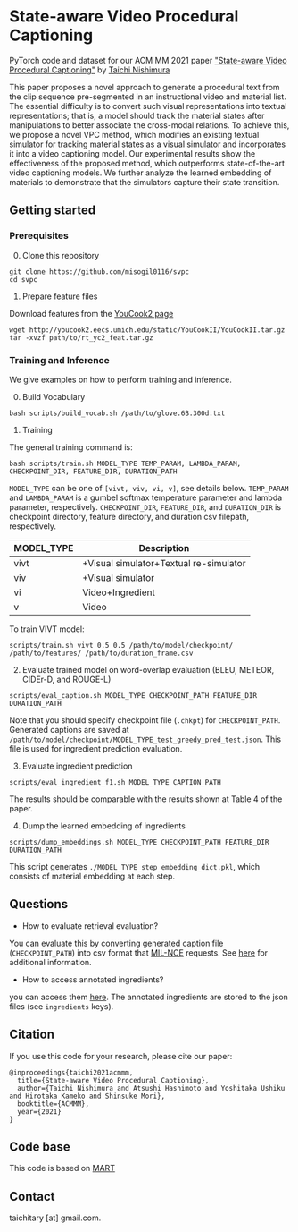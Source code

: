 State-aware Video Procedural Captioning
=====
PyTorch code and dataset for our ACM MM 2021 paper ["State-aware Video Procedural Captioning"]()
by [Taichi Nishimura](https://misogil0116.github.io/nishimura/)

This paper proposes a novel approach to generate a procedural text from the clip sequence pre-segmented in an instructional video and material list.
The essential difficulty is to convert such visual representations into textual representations; that is, a model should track the material states after manipulations to better associate the cross-modal relations.
To achieve this, we propose a novel VPC method, which modifies an existing textual simulator for tracking material states as a visual simulator and incorporates it into a video captioning model.
Our experimental results show the effectiveness of the proposed method, which outperforms state-of-the-art video captioning models.
We further analyze the learned embedding of materials to demonstrate that the simulators capture their state transition.

## Getting started
### Prerequisites
0. Clone this repository
```
git clone https://github.com/misogil0116/svpc
cd svpc
```

1. Prepare feature files

Download features from the [YouCook2 page](http://youcook2.eecs.umich.edu/download)
```
wget http://youcook2.eecs.umich.edu/static/YouCookII/YouCookII.tar.gz
tar -xvzf path/to/rt_yc2_feat.tar.gz 
```

### Training and Inference
We give examples on how to perform training and inference.

0. Build Vocabulary
```
bash scripts/build_vocab.sh /path/to/glove.6B.300d.txt
```

1. Training

The general training command is:
```
bash scripts/train.sh MODEL_TYPE TEMP_PARAM, LAMBDA_PARAM, CHECKPOINT_DIR, FEATURE_DIR, DURATION_PATH
```
`MODEL_TYPE` can be one of `[vivt, viv, vi, v]`, see details below.
`TEMP_PARAM` and `LAMBDA_PARAM` is a gumbel softmax temperature parameter and lambda parameter, respectively.
`CHECKPOINT_DIR`, `FEATURE_DIR`, and `DURATION_DIR` is checkpoint directory, feature directory, and duration csv filepath, respectively.

| MODEL_TYPE         | Description                            |
|--------------------|----------------------------------------|
| vivt               | +Visual simulator+Textual re-simulator |
| viv                | +Visual simulator                      |
| vi                 | Video+Ingredient                       |
| v                  | Video                                  |


To train VIVT model:
```
scripts/train.sh vivt 0.5 0.5 /path/to/model/checkpoint/ /path/to/features/ /path/to/duration_frame.csv
```

2. Evaluate trained model on word-overlap evaluation (BLEU, METEOR, CIDEr-D, and ROUGE-L)
```
scripts/eval_caption.sh MODEL_TYPE CHECKPOINT_PATH FEATURE_DIR DURATION_PATH
```
Note that you should specify checkpoint file (`.chkpt`) for `CHECKPOINT_PATH`.
Generated captions are saved at `/path/to/model/checkpoint/MODEL_TYPE_test_greedy_pred_test.json`.
This file is used for ingredient prediction evaluation.

3. Evaluate ingredient prediction
```
scripts/eval_ingredient_f1.sh MODEL_TYPE CAPTION_PATH
```
The results should be comparable with the results shown at Table 4 of the paper. 

4. Dump the learned embedding of ingredients
```
scripts/dump_embeddings.sh MODEL_TYPE CHECKPOINT_PATH FEATURE_DIR DURATION_PATH
```
This script generates `./MODEL_TYPE_step_embedding_dict.pkl`, which consists of material embedding at each step.

## Questions
- How to evaluate retrieval evaluation?

You can evaluate this by converting generated caption file (`CHECKPOINT_PATH`) into csv format that [MIL-NCE](https://github.com/antoine77340/MIL-NCE_HowTo100M) requests. See [here](https://github.com/antoine77340/MIL-NCE_HowTo100M#zero-shot-evaluation-retrieval-on-msr-vtt-and-youcook2) for additional information.

- How to access annotated ingredients?

you can access them [here](https://github.com/misogil0116/svpc/tree/master/densevid_eval/yc2_data).
The annotated ingredients are stored to the json files (see `ingredients` keys).

## Citation
If you use this code for your research, please cite our paper:
```
@inproceedings{taichi2021acmmm,
  title={State-aware Video Procedural Captioning},
  author={Taichi Nishimura and Atsushi Hashimoto and Yoshitaka Ushiku and Hirotaka Kameko and Shinsuke Mori},
  booktitle={ACMMM},
  year={2021}
}
```

## Code base
This code is based on [MART](https://github.com/jayleicn/recurrent-transformer)

## Contact
taichitary [at] gmail.com.
